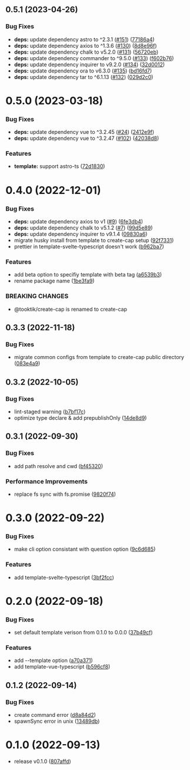 ## 0.5.1 (2023-04-26)


### Bug Fixes

* **deps:** update dependency astro to ^2.3.1 ([#151](https://github.com/lvqq/cap/issues/151)) ([77186a4](https://github.com/lvqq/cap/commit/77186a45161a77d1ecd7a2e41d771d1d3ca60ebf))
* **deps:** update dependency axios to ^1.3.6 ([#130](https://github.com/lvqq/cap/issues/130)) ([8d8e96f](https://github.com/lvqq/cap/commit/8d8e96f946636b7e4d002fb057f8d3fd91cacfca))
* **deps:** update dependency chalk to v5.2.0 ([#131](https://github.com/lvqq/cap/issues/131)) ([56720eb](https://github.com/lvqq/cap/commit/56720eb09ed11783d701784589d777d3b7f3c395))
* **deps:** update dependency commander to ^9.5.0 ([#133](https://github.com/lvqq/cap/issues/133)) ([f602b76](https://github.com/lvqq/cap/commit/f602b764612ac7e31307e944721ce218893b3c23))
* **deps:** update dependency inquirer to v9.2.0 ([#134](https://github.com/lvqq/cap/issues/134)) ([32d0012](https://github.com/lvqq/cap/commit/32d0012751b8100722c8645fa27449d64a2318f2))
* **deps:** update dependency ora to v6.3.0 ([#135](https://github.com/lvqq/cap/issues/135)) ([bd16fd7](https://github.com/lvqq/cap/commit/bd16fd7dcc5761617f0e8cdb2f270a2dd7e59bd4))
* **deps:** update dependency tar to ^6.1.13 ([#132](https://github.com/lvqq/cap/issues/132)) ([029d2c0](https://github.com/lvqq/cap/commit/029d2c0ad6f1f1dce3285ddf699ea4505941e5ac))



# 0.5.0 (2023-03-18)


### Bug Fixes

* **deps:** update dependency vue to ^3.2.45 ([#24](https://github.com/lvqq/cap/issues/24)) ([2412e9f](https://github.com/lvqq/cap/commit/2412e9fd7a4b2dfa74b9c4753946cc2e5698b4a8))
* **deps:** update dependency vue to ^3.2.47 ([#102](https://github.com/lvqq/cap/issues/102)) ([42038d8](https://github.com/lvqq/cap/commit/42038d8e2e95075b69a256d71f28eca24cd756f2))


### Features

* **template:** support astro-ts ([72d1830](https://github.com/lvqq/cap/commit/72d1830b6230ae6a9eb7afb889aa58eda3640956))



# 0.4.0 (2022-12-01)


### Bug Fixes

* **deps:** update dependency axios to v1 ([#9](https://github.com/lvqq/cap/issues/9)) ([6fe3db4](https://github.com/lvqq/cap/commit/6fe3db444c8abe2a3fbeb3aca586b5fb576a8179))
* **deps:** update dependency chalk to v5.1.2 ([#7](https://github.com/lvqq/cap/issues/7)) ([99d5e89](https://github.com/lvqq/cap/commit/99d5e896228036a5c83a22282bf462c4f8da09f6))
* **deps:** update dependency inquirer to v9.1.4 ([09830a6](https://github.com/lvqq/cap/commit/09830a698574b2f150b3c1d2b815fe3c7f9c67a3))
* migrate husky install from template to create-cap setup ([92f7331](https://github.com/lvqq/cap/commit/92f73310c46772b55665424ed66c18009fdbd492))
* prettier in template-svelte-typescript doesn't work ([b962ba7](https://github.com/lvqq/cap/commit/b962ba704587aaf6ee2df36c76b629ff38e7a05c))


### Features

* add beta option to specifiy template with beta tag ([a6539b3](https://github.com/lvqq/cap/commit/a6539b32c23c4751b59c79e3fc498604f7954d60))
* rename package name ([1be3fa9](https://github.com/lvqq/cap/commit/1be3fa9036601f7daa65d5b0861618c6a75ad849))


### BREAKING CHANGES

* @tooktik/create-cap is renamed to create-cap



## 0.3.3 (2022-11-18)


### Bug Fixes

* migrate common configs from template to create-cap public directory ([083e4a9](https://github.com/lvqq/cap/commit/083e4a966b5884caf58942f879f3e2a61243a9d9))



## 0.3.2 (2022-10-05)


### Bug Fixes

* lint-staged warning ([b7bf17c](https://github.com/lvqq/cap/commit/b7bf17c5e01812efc63311a44d722d1a06d4fce0))
* optimize type declare & add prepublishOnly ([14de8d9](https://github.com/lvqq/cap/commit/14de8d907589bf0832089e1017b68251c7622012))



## 0.3.1 (2022-09-30)


### Bug Fixes

* add path resolve and cwd ([bf45320](https://github.com/lvqq/cap/commit/bf45320f3a4effe46c53fea0608f487c8ce32241))


### Performance Improvements

* replace fs sync with fs.promise ([9820f74](https://github.com/lvqq/cap/commit/9820f74b96274f96e1f1a3230e722557bd31d15b))



# 0.3.0 (2022-09-22)


### Bug Fixes

* make cli option consistant with question option ([9c6d685](https://github.com/lvqq/cap/commit/9c6d685216bac645c1730e86bd8a58296e69837a))


### Features

* add template-svelte-typescript ([3bf2fcc](https://github.com/lvqq/cap/commit/3bf2fccfd9e6e923d26dfad002fbd136cfe82769))



# 0.2.0 (2022-09-18)


### Bug Fixes

* set default template verison from 0.1.0 to 0.0.0 ([37b49cf](https://github.com/lvqq/cap/commit/37b49cf7727b1367d85d19f36d006b449f9da146))


### Features

* add --template option ([a70a371](https://github.com/lvqq/cap/commit/a70a371fb2eb2b100fd638600d344fe35086053c))
* add template-vue-typescript ([b596cf8](https://github.com/lvqq/cap/commit/b596cf806f1742640d5f61ffd8bf7bdb09cb37e5))



## 0.1.2 (2022-09-14)


### Bug Fixes

* create command error ([d8a84d2](https://github.com/lvqq/cap/commit/d8a84d22d271331ead94f1f4694e2666f0b63e11))
* spawnSync error in unix ([13489db](https://github.com/lvqq/cap/commit/13489db7acdaf42b3d1c663c840e602aea3358e9))



# 0.1.0 (2022-09-13)



* release v0.1.0 ([807affd](https://github.com/lvqq/cap/commit/807affdd3de001877c90194013a4956101d664da))


